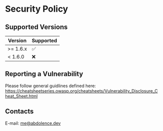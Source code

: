 # Security Policy

## Supported Versions

| Version   | Supported          |
|-----------| ------------------ |
| >= 1.6.x  | :white_check_mark: |
| < 1.6.0   | :x:                |

## Reporting a Vulnerability

Please follow general guidlines defined here:
https://cheatsheetseries.owasp.org/cheatsheets/Vulnerability_Disclosure_Cheat_Sheet.html

## Contacts
E-mail: me@abdolence.dev
